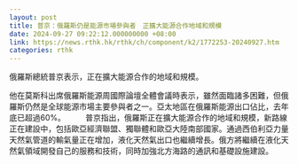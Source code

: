 ```yaml
---
layout: post
title: 普京：俄羅斯仍是能源市場參與者　正擴大能源合作地域和規模
date: 2024-09-27 09:22:12.000000000 +08:00
link: https://news.rthk.hk/rthk/ch/component/k2/1772253-20240927.htm
categories: rthk
---
```


俄羅斯總統普京表示，正在擴大能源合作的地域和規模。

他在莫斯科出席俄羅斯能源周國際論壇全體會議時表示，雖然面臨諸多困難，但俄羅斯仍然是全球能源市場主要參與者之一。亞太地區在俄羅斯能源出口佔比，去年底已超過60%。 
  　　
普京指出，俄羅斯正在擴大能源合作的地域和規模，新路線正在建設中，包括歐亞經濟聯盟、獨聯體和歐亞大陸南部國家。通過西伯利亞力量天然氣管道的輸氣量正在增加，液化天然氣出口也繼續增長。俄方將繼續在液化天然氣領域開發自己的服務和技術，同時加強北方海路的通訊和基礎設施建設。
